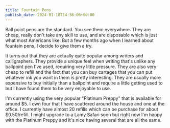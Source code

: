 ```yaml
---
title: Fountain Pens
publish_date: 2024-01-18T14:36:06+00:00
---
```


Ball point pens are the standard. You see them everywhere. They are cheap, really don't take any skill to use, and are disposable which is just what most Americans like. But a few months ago when I learned about fountain pens, I decide to give them a try.

It turns out that they are actually quite popular among writers and calligraphers. They provide a unique feel when writing that's unlike any ballpoint pen I've used, requiring very little pressure. They are also very cheap to refill and the fact that you can buy cartages that you can put whatever ink you want in them is pretty interesting. They are usually more expensive to buy initially than a ballpoint and require a little getting used to but I have found them to be very enjoyable to use.

I'm currently using the very popular "Platinum Preppy" that is available for around $5. I own four that I have scattered around the house and one at the office. I currently have almost 20 refills which can be purchase for about $0.50/refill. I might upgrade to a Lamy Safari soon but right now I'm happy with the Platinum Preppy and it's nice having several that are all the same.
